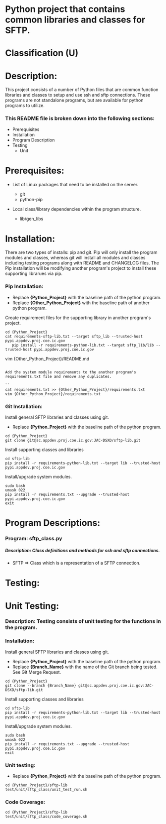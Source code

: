 # Python project that contains common libraries and classes for SFTP.
# Classification (U)

# Description:
  This project consists of a number of Python files that are common function libraries and classes to setup and use ssh and sftp connections.  These programs are not standalone programs, but are available for python programs to utilize.


###  This README file is broken down into the following sections:
 * Prerequisites
 * Installation
 * Program Description
 * Testing
   - Unit


# Prerequisites:

  * List of Linux packages that need to be installed on the server.
    - git
    - python-pip

  * Local class/library dependencies within the program structure.
    - lib/gen_libs


# Installation:
  There are two types of installs: pip and git.  Pip will only install the program modules and classes, whereas git will install all modules and classes including testing programs along with README and CHANGELOG files.  The Pip installation will be modifying another program's project to install these supporting librarues via pip.

### Pip Installation:
  * Replace **{Python_Project}** with the baseline path of the python program.
  * Replace **{Other_Python_Project}** with the baseline path of another python program.

Create requirement files for the supporting library in another program's project.

```
cd {Python_Project}
cat requirements-sftp-lib.txt --target sftp_lib --trusted-host pypi.appdev.proj.coe.ic.gov
   pip install -r requirements-python-lib.txt --target sftp_lib/lib --trusted-host pypi.appdev.proj.coe.ic.gov

```
vim {Other_Python_Project}/README.md
```

Add the system module requirements to the another program's requirements.txt file and remove any duplicates.

``
cat requirements.txt >> {Other_Python_Project}/requirements.txt
vim {Other_Python_Project}/requirements.txt
```

### Git Installation:

Install general SFTP libraries and classes using git.
  * Replace **{Python_Project}** with the baseline path of the python program.

```
cd {Python_Project}
git clone git@sc.appdev.proj.coe.ic.gov:JAC-DSXD/sftp-lib.git
```

Install supporting classes and libraries

```
cd sftp-lib
pip install -r requirements-python-lib.txt --target lib --trusted-host pypi.appdev.proj.coe.ic.gov
```

Install/upgrade system modules.

```
sudo bash
umask 022
pip install -r requirements.txt --upgrade --trusted-host pypi.appdev.proj.coe.ic.gov
exit
```


# Program Descriptions:
### Program: sftp_class.py
##### Description: Class definitions and methods for ssh and sftp connections.
  * SFTP => Class which is a representation of a SFTP connection.


# Testing:

# Unit Testing:

### Description: Testing consists of unit testing for the functions in the program.

### Installation:

Install general SFTP libraries and classes using git.
  * Replace **{Python_Project}** with the baseline path of the python program.
  * Replace **{Branch_Name}** with the name of the Git branch being tested.  See Git Merge Request.

```
cd {Python_Project}
git clone --branch {Branch_Name} git@sc.appdev.proj.coe.ic.gov:JAC-DSXD/sftp-lib.git
```

Install supporting classes and libraries

```
cd sftp-lib
pip install -r requirements-python-lib.txt --target lib --trusted-host pypi.appdev.proj.coe.ic.gov
```

Install/upgrade system modules.

```
sudo bash
umask 022
pip install -r requirements.txt --upgrade --trusted-host pypi.appdev.proj.coe.ic.gov
exit
```

### Unit testing:
  * Replace **{Python_Project}** with the baseline path of the python program.

```
cd {Python_Project}/sftp-lib
test/unit/sftp_class/unit_test_run.sh
```

### Code Coverage:
```
cd {Python_Project}/sftp-lib
test/unit/sftp_class/code_coverage.sh
```

